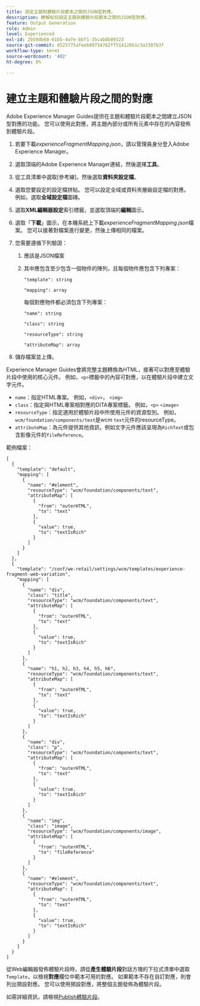 ```yaml
---
title: 設定主題和體驗片段範本之間的JSON型對應。
description: 瞭解如何設定主題與體驗片段範本之間的JSON型對應。
feature: Output Generation
role: Admin
level: Experienced
exl-id: 2b59db60-61b5-4a7e-bbf1-35cab8b89323
source-git-commit: d525775afeeb89754762ff514126b1c3a3307b3f
workflow-type: tm+mt
source-wordcount: '402'
ht-degree: 0%

---
```


# 建立主題和體驗片段之間的對應

Adobe Experience Manager Guides提供在主題和體驗片段範本之間建立JSON型對應的功能。 您可以使用此對應，將主題內部分或所有元素中存在的內容發佈到體驗片段。

1. 若要下載&#x200B;*experienceFragmentMapping.json*，請以管理員身分登入Adobe Experience Manager。
1. 選取頂端的Adobe Experience Manager連結，然後選擇&#x200B;**工具**。
1. 從工具清單中選取[參考線]，然後選取&#x200B;**資料夾設定檔**。
1. 選取您要設定的設定檔拼貼。 您可以設定全域或資料夾層級設定檔的對應。 例如，選取&#x200B;**全域設定檔**&#x200B;圖磚。
1. 選取&#x200B;**XML編輯器設定**&#x200B;索引標籤，並選取頂端的&#x200B;**編輯**&#x200B;圖示。
1. 選取「**下載**」圖示，在本機系統上下載&#x200B;*experienceFragmentMapping.json*&#x200B;檔案。 您可以接著對檔案進行變更，然後上傳相同的檔案。

1. 您需要遵循下列驗證：

   1. 應該是JSON檔案
   2. 其中應包含至少包含一個物件的陣列，且每個物件應包含下列專案：


      `"template": string `

      `"mapping": array`

      每個對應物件都必須包含下列專案：

      `"name": string`

      `"class": string`

      `"resourceType": string`

      `"attributeMap": array`


1. 儲存檔案並上傳。

Experience Manager Guides會將完整主題轉換為HTML，接著可以對應至體驗片段中使用的核心元件。 例如，`<p>`標籤中的內容可對應，以在體驗片段中建立文字元件。
* `name`：指定HTML專案。 例如，`<div>`， `<img>`
* `class`：指定與HTML專案相對應的DITA專案標籤。 例如，`<p>` `<image>`
* `resourceType`：指定適用於體驗片段中所使用元件的資源型別。 例如，`wcm/foundation/components/text`是wcm `text`元件的resourceType。
* `attributeMap`：為元件提供其他資訊，例如文字元件應該呈現為`RichText`或包含影像元件的`fileReference`。




範例檔案：

```
[
  {
    "template": "default",
    "mapping": [
      {
        "name": "#element",
        "resourceType": "wcm/foundation/components/text",
        "attributeMap": [
          {
            "from": "outerHTML",
            "to": "text"
          },
          {
            "value": true,
            "to": "textIsRich"
          }
        ]
      }
    ]
  },
  {
    "template": "/conf/we-retail/settings/wcm/templates/experience-fragment-web-variation",
    "mapping": [
      {
        "name": "div",
        "class": "title",
        "resourceType": "wcm/foundation/components/text",
        "attributeMap": [
          {
            "from": "outerHTML",
            "to": "text"
          },
          {
            "value": true,
            "to": "textIsRich"
          }
        ]
      },
      {
        "name": "h1, h2, h3, h4, h5, h6",
        "resourceType": "wcm/foundation/components/text",
        "attributeMap": [
          {
            "from": "outerHTML",
            "to": "text"
          },
          {
            "value": true,
            "to": "textIsRich"
          }
        ]
      },
      {
        "name": "div",
        "class": "p",
        "resourceType": "wcm/foundation/components/text",
        "attributeMap": [
          {
            "from": "outerHTML",
            "to": "text"
          },
          {
            "value": true,
            "to": "textIsRich"
          }
        ]
      },
      {
        "name": "img",
        "class": "image",
        "resourceType": "wcm/foundation/components/image",
        "attributeMap": [
          {
            "from": "outerHTML",
            "to": "fileReference"
          }
        ]
      },
      {
        "name": "#element",
        "resourceType": "wcm/foundation/components/text",
        "attributeMap": [
          {
            "from": "outerHTML",
            "to": "text"
          },
          {
            "value": true,
            "to": "textIsRich"
          }
        ]
      }
    ]
  }
]
```



從Web編輯器發佈體驗片段時，請從&#x200B;**產生體驗片段**&#x200B;對話方塊的下拉式清單中選取`Template`，以檢視&#x200B;**對應**&#x200B;欄位中範本可用的對應。 如果範本不存在自訂對應，則會列出預設對應。 您可以使用預設對應，將整個主題發佈為體驗片段。

如需詳細資訊，請檢視[Publish體驗片段](../user-guide/publish-experience-fragment.md)。
